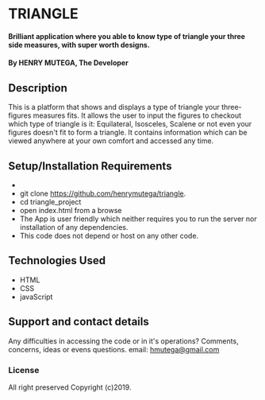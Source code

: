 # TRIANGLE
#### Brilliant application where you able to know type of triangle your three side measures, with super worth designs.
#### By **HENRY MUTEGA, The Developer**
## Description
This is a platform that shows and displays a type of triangle your three-figures measures fits. It allows the user to input the figures to checkout which type of triangle is it: Equilateral, Isosceles, Scalene or not even your figures doesn't fit to form a triangle. It contains information which can be viewed anywhere at your own comfort and accessed any time.
## Setup/Installation Requirements
*
* git clone https://github.com/henrymutega/triangle.
* cd triangle_project
* open index.html from a browse
* The App is user friendly which neither requires you to run the server nor installation of any dependencies.
* This code does not depend or host on any other code.
## Technologies Used
* HTML
* CSS
* javaScript
## Support and contact details
Any difficulties in accessing the code or in it's operations?
Comments, concerns, ideas or evens questions.
email:    hmutega@gmail.com
### License
All right preserved
Copyright (c)2019.
